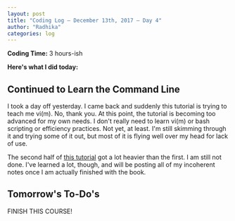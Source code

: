 ```yaml
---
layout: post
title: "Coding Log — December 13th, 2017 — Day 4"
author: "Radhika"
categories: log
---
```


**Coding Time:** 3 hours-ish

**Here's what I did today:**

## Continued to Learn the Command Line

I took a day off yesterday. I came back and suddenly this tutorial is trying to teach me vi(m). No, thank you. At this point, the tutorial is becoming too advanced for my own needs. I don't really need to learn vi(m) or bash scripting or efficiency practices. Not yet, at least. I'm still skimming through it and trying some of it out, but most of it is flying well over my head for lack of use.

The second half of [this tutorial](https://ryanstutorials.net/linuxtutorial) got a lot heavier than the first. I am still not done. I've learned a lot, though, and will be posting all of my incoherent notes once I am actually finished with the book.


## Tomorrow's To-Do's

FINISH THIS COURSE!
